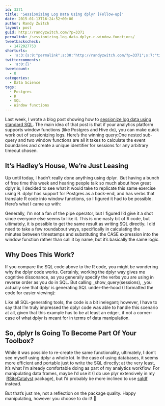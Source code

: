 ```yaml
---
id: 3371
title: 'Sessionizing Log Data Using dplyr [Follow-up]'
date: 2015-01-13T16:24:52+00:00
author: Randy Zwitch
layout: post
guid: http://randyzwitch.com/?p=3371
permalink: /sessionizing-log-data-dplyr-r-window-functions/
tweetbackscheck:
  - 1472927753
shorturls:
  - 'a:3:{s:9:"permalink";s:30:"http://randyzwitch.com/?p=3371";s:7:"tinyurl";s:26:"http://tinyurl.com/qcbn6qu";s:4:"isgd";s:19:"http://is.gd/wj40eS";}'
twittercomments:
  - 'a:0:{}'
tweetcount:
  - 0
categories:
  - Data Science
tags:
  - Postgres
  - R
  - SQL
  - Window functions
---
```

Last week, I wrote a blog post showing how to <a title="Sessionizing Log Data Using SQL" href="http://randyzwitch.com/sessionizing-log-data-sql/" target="_blank">sessionize log data using standard SQL</a>. The main idea of that post is that if your analytics platform supports window functions (like Postgres and Hive do), you can make quick work out of sessionizing logs. Here&#8217;s the winning query:One nested sub-query and two window functions are all it takes to calculate the event boundaries and create a unique identifier for sessions for any arbitrary timeout chosen. 

## It&#8217;s Hadley&#8217;s House, We&#8217;re Just Leasing

Up until today, I hadn&#8217;t really done anything using dplyr.  But having a bunch of free time this week and hearing people talk so much about how great dplyr is, I decided to see what it would take to replicate this same exercise using R. dplyr has support for Postgres as a back-end, and has verbs that translate R code into window functions, so I figured it had to be possible. Here&#8217;s what I came up with:
  
Generally, I&#8217;m not a fan of the pipe operator, but I figured I&#8217;d give it a shot since everyone else seems to like it. This is one nasty bit of R code, but ultimately, it is possible to get the same result as writing SQL directly. I did need to take a few roundabout ways, specifically in calculating the minutes between timestamps and substituting the CASE expression into the window function rather than call it by name, but it&#8217;s basically the same logic.
  

  


## Why Does This Work?

If you compare the SQL code above to the R code, you might be wondering why the dplyr code works. Certainly, working the dplyr way gives me cognitive dissonance, as you generally specify the verbs you are using in reverse order as you do in SQL. But calling _show_query(sessions), _you actually see that dplyr is generating SQL under-the-hood (I formatted the code for easier viewing):

Like all SQL-generating tools, the code is a bit inelegant; however, I have to say that I&#8217;m truly impressed the dplyr code was able to handle this scenario at all, given that this example has to be at least an edge-, if not a corner-case of what dplyr is meant for in terms of data manipulation.

## So, dplyr Is Going To Become Part Of Your Toolbox?

While it was possible to re-create the same functionality, ultimately, I don&#8217;t see myself using dplyr a whole lot. In the case of using databases, it seems more efficient and portable just to write the SQL directly; at the very least, it&#8217;s what I&#8217;m already comfortable doing as part of my analytics workflow. For manipulating data frames, maybe I&#8217;d use it (I do use plyr extensively in my  <a title="RSiteCatalyst CRAN" href="http://cran.r-project.org/web/packages/RSiteCatalyst/index.html" target="_blank">RSiteCatalyst</a> package), but I&#8217;d probably be more inclined to use <a title="Video: SQL Queries in R using sqldf" href="http://randyzwitch.com/sqldf-package-r/" target="_blank">sqldf</a> instead.

But that&#8217;s just me, not a reflection on the package quality. Happy manipulating, however you choose to do it! 🙂